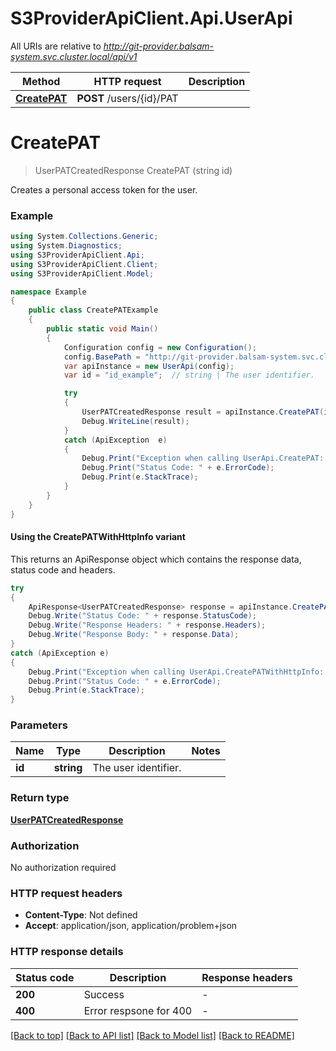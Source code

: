 # S3ProviderApiClient.Api.UserApi

All URIs are relative to *http://git-provider.balsam-system.svc.cluster.local/api/v1*

| Method | HTTP request | Description |
|--------|--------------|-------------|
| [**CreatePAT**](UserApi.md#createpat) | **POST** /users/{id}/PAT |  |

<a id="createpat"></a>
# **CreatePAT**
> UserPATCreatedResponse CreatePAT (string id)



Creates a personal access token for the user.

### Example
```csharp
using System.Collections.Generic;
using System.Diagnostics;
using S3ProviderApiClient.Api;
using S3ProviderApiClient.Client;
using S3ProviderApiClient.Model;

namespace Example
{
    public class CreatePATExample
    {
        public static void Main()
        {
            Configuration config = new Configuration();
            config.BasePath = "http://git-provider.balsam-system.svc.cluster.local/api/v1";
            var apiInstance = new UserApi(config);
            var id = "id_example";  // string | The user identifier.

            try
            {
                UserPATCreatedResponse result = apiInstance.CreatePAT(id);
                Debug.WriteLine(result);
            }
            catch (ApiException  e)
            {
                Debug.Print("Exception when calling UserApi.CreatePAT: " + e.Message);
                Debug.Print("Status Code: " + e.ErrorCode);
                Debug.Print(e.StackTrace);
            }
        }
    }
}
```

#### Using the CreatePATWithHttpInfo variant
This returns an ApiResponse object which contains the response data, status code and headers.

```csharp
try
{
    ApiResponse<UserPATCreatedResponse> response = apiInstance.CreatePATWithHttpInfo(id);
    Debug.Write("Status Code: " + response.StatusCode);
    Debug.Write("Response Headers: " + response.Headers);
    Debug.Write("Response Body: " + response.Data);
}
catch (ApiException e)
{
    Debug.Print("Exception when calling UserApi.CreatePATWithHttpInfo: " + e.Message);
    Debug.Print("Status Code: " + e.ErrorCode);
    Debug.Print(e.StackTrace);
}
```

### Parameters

| Name | Type | Description | Notes |
|------|------|-------------|-------|
| **id** | **string** | The user identifier. |  |

### Return type

[**UserPATCreatedResponse**](UserPATCreatedResponse.md)

### Authorization

No authorization required

### HTTP request headers

 - **Content-Type**: Not defined
 - **Accept**: application/json, application/problem+json


### HTTP response details
| Status code | Description | Response headers |
|-------------|-------------|------------------|
| **200** | Success |  -  |
| **400** | Error respsone for 400 |  -  |

[[Back to top]](#) [[Back to API list]](../README.md#documentation-for-api-endpoints) [[Back to Model list]](../README.md#documentation-for-models) [[Back to README]](../README.md)

